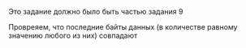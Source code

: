 Это задание должно было быть частью задания 9

Провреяем, что последние байты данных (в количестве равному значению любого из них) совпадают
